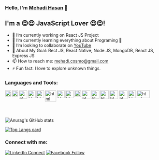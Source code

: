 ### Hello, I'm [Mehadi Hasan] 👋

## I'm a 😍😍 JavaScript Lover 😍😍!

- 🔭 I’m currently working on React JS Project
- 🌱 I’m currently learning everything about Programing 🤣
- 👯 I’m looking to collaborate on [YouTube](https://www.youtube.com/channel/UC2j6TOUynsncSLbaKppO8FQ)
- 🥅 About My Goal: Rect JS, React Native, Node JS, MongoDB, React JS, Express JS
- 📫 How to reach me: mehadi.cosmo@gmail.com
- ⚡ Fun fact: I love to explore unknown things.


### Languages and Tools:

<a href="https://github.com/mehadiHasanDiner">
    <img align="left" alt="html" width="20px" title="HTML5" src= "https://raw.githubusercontent.com/prosany/prosany/main/images/html5.svg"/>
</a>
<a href="https://github.com/mehadiHasanDiner">
    <img align="left" alt="html" width="20px" title="CSS3" src= "https://raw.githubusercontent.com/prosany/prosany/main/images/css-3.svg"/>
</a>
<a href="https://github.com/mehadiHasanDiner">
    <img align="left" alt="html" width="27px" title="SCSS" src= "https://cdn.worldvectorlogo.com/logos/sass-1.svg"/>
</a>
<a href="https://github.com/mehadiHasanDiner">
    <img align="left" alt="html" width="25px" title="JavaScript" src= "https://raw.githubusercontent.com/prosany/prosany/main/images/javascript.svg"/>
</a>
<a href="https://github.com/mehadiHasanDiner">
    <img align="left" alt="html" width="25px" title="ReactJS" src= "https://raw.githubusercontent.com/prosany/prosany/main/images/react-2.svg"/>
</a>
<a href="https://github.com/mehadiHasanDiner">
    <img align="left" alt="html" width="37px" title="NodeJS" src= "https://raw.githubusercontent.com/prosany/prosany/main/images/nodejs.svg"/>
</a>
<a href="https://github.com/mehadiHasanDiner">
    <img align="left" alt="html" width="25px" title="TypeScript" src= "https://raw.githubusercontent.com/prosany/prosany/main/images/typescript.svg"/>
</a>
<a href="https://github.com/mehadiHasanDiner">
    <img align="left" alt="html" width="27px" height="25px" title="MongoDB" src= "https://raw.githubusercontent.com/prosany/prosany/main/images/mongodb.svg"/>
</a>
<a href="https://github.com/mehadiHasanDiner" style="display: inline-block">
    <img align="left" alt="html" width="43px" height="25px" title="ExpressJS" src="https://raw.githubusercontent.com/prosany/prosany/main/images/express.svg">
</a>
<a href="https://github.com/mehadiHasanDiner">
    <img align="left" alt="html" width="21px" title="Firebase" src= "https://raw.githubusercontent.com/prosany/prosany/main/images/firebase.svg"/>
</a>
<a href="https://github.com/mehadiHasanDiner">
    <img align="left" alt="html" width="28px" title="Netlify" src= "https://raw.githubusercontent.com/prosany/prosany/main/images/netlify.svg"/>
</a>
<a href="https://github.com/mehadiHasanDiner">
    <img align="left" alt="html" width="27px" title="Heroku" src= "https://raw.githubusercontent.com/prosany/prosany/main/images/heroku.svg"/>
</a>
<a href="https://github.com/mehadiHasanDiner">
    <img align="left" alt="html" width="28px" title="Git" src= "https://raw.githubusercontent.com/prosany/prosany/main/images/git.svg"/>
</a>
<a href="https://github.com/mehadiHasanDiner">
    <img align="left" alt="html" width="28px" title="Github" src= "https://raw.githubusercontent.com/prosany/prosany/main/images/github.svg"/>
</a>
<a href="https://github.com/mehadiHasanDiner">
    <img align="left" alt="html" width="28px" title="WordPress" src= "https://raw.githubusercontent.com/prosany/prosany/main/images/wordpress.svg"/>
</a>
<a href="https://github.com/mehadiHasanDiner">
    <img align="left" alt="html" width="25px" title="Visual Studio Code" src= "https://raw.githubusercontent.com/prosany/prosany/main/images/visual-studio-code.svg"/>
</a>


<br />

<br />

<br />
<br />

![Anurag's GitHub stats](https://github-readme-stats.vercel.app/api?username=mehadiHasanDiner&show_icons=true&theme=radical)


[![Top Langs card](https://github-readme-stats.vercel.app/api/top-langs/?username=mehadiHasanDiner&card_width=550)](https://github.com/mehadiHasanDiner)

[Mehadi Hasan]: https://goofy-pare-c477b3.netlify.app/

### Connect with me:

[![LinkedIn Connect](https://img.shields.io/badge/%20-Connect-black?color=14171A&labelColor=212121&logo=linkedin&logoColor=ffffff)](https://www.linkedin.com/in/mehadi-hasan-803012211/) 
[![Facebook Follow](https://img.shields.io/badge/%20-Follow-black?color=14171A&labelColor=1976d2&logo=facebook&logoColor=ffffff)](https://www.facebook.com/mehadi.hasan.3914207/) 
